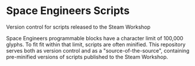 # Space Engineers Scripts
Version control for scripts released to the Steam Workshop

Space Engineers programmable blocks have a character limit of 100,000 glyphs. To fit fit within that limit, scripts are often minified.  This repository serves both as version control and as a "source-of-the-source", containing pre-minified versions of scripts published to the Steam Workshop.
